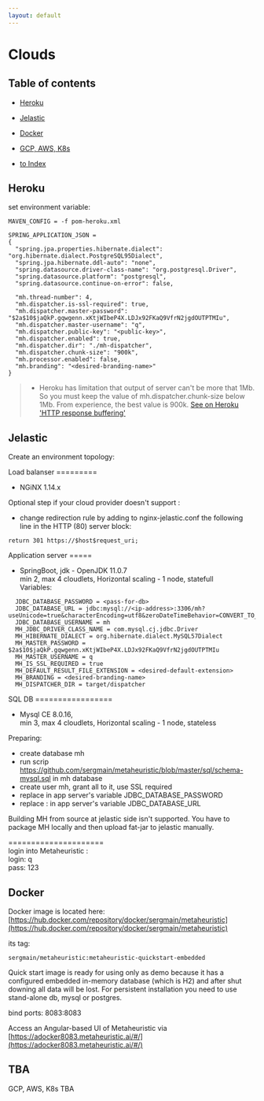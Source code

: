 ```yaml
---
layout: default
---
```

# Clouds 

## Table of contents

- [Heroku](#heroku)
- [Jelastic](#jelastic)
- [Docker](#docker)
- [GCP, AWS, K8s](#tba)

- [to Index](/index)


## Heroku
set environment variable:
```text
MAVEN_CONFIG = -f pom-heroku.xml

SPRING_APPLICATION_JSON =   
{  
  "spring.jpa.properties.hibernate.dialect": "org.hibernate.dialect.PostgreSQL95Dialect",    
  "spring.jpa.hibernate.ddl-auto": "none",  
  "spring.datasource.driver-class-name": "org.postgresql.Driver",  
  "spring.datasource.platform": "postgresql",  
  "spring.datasource.continue-on-error": false,  
  
  "mh.thread-number": 4,  
  "mh.dispatcher.is-ssl-required": true,  
  "mh.dispatcher.master-password": "$2a$10$jaQkP.gqwgenn.xKtjWIbeP4X.LDJx92FKaQ9VfrN2jgdOUTPTMIu",  
  "mh.dispatcher.master-username": "q",  
  "mh.dispatcher.public-key": "<public-key>",  
  "mh.dispatcher.enabled": true,  
  "mh.dispatcher.dir": "./mh-dispatcher",  
  "mh.dispatcher.chunk-size": "900k",  
  "mh.processor.enabled": false,  
  "mh.branding": "<desired-branding-name>"
}  
```

> - Heroku has limitation that output of server can't be more that 1Mb. 
So you must keep the value of mh.dispatcher.chunk-size below 1Mb. From experience, the best value is 900k.
[See on Heroku 'HTTP response buffering'](https://devcenter.heroku.com/articles/http-routing#response-buffering)   


## Jelastic
Create an environment topology:

Load balanser =========
- NGiNX 1.14.x

Optional step if your cloud provider doesn't support :
- change redirection rule by adding to nginx-jelastic.conf the following line in the HTTP (80) server block:
```text
return 301 https://$host$request_uri;
```

Application server =====  
- SpringBoot, jdk - OpenJDK 11.0.7  
  min 2, max 4 cloudlets, Horizontal scaling - 1 node, statefull  
  Variables:  
```text
  JDBC_DATABASE_PASSWORD = <pass-for-db>  
  JDBC_DATABASE_URL = jdbc:mysql://<ip-address>:3306/mh?useUnicode=true&characterEncoding=utf8&zeroDateTimeBehavior=CONVERT_TO_NULL&autoReconnect=true&failOverReadOnly=false&maxReconnects=10&useJDBCCompliantTimezoneShift=true&useLegacyDatetimeCode=false&serverTimezone=America/Los_Angeles&allowPublicKeyRetrieval=true    
  JDBC_DATABASE_USERNAME = mh  
  MH_JDBC_DRIVER_CLASS_NAME = com.mysql.cj.jdbc.Driver    
  MH_HIBERNATE_DIALECT = org.hibernate.dialect.MySQL57Dialect    
  MH_MASTER_PASSWORD = $2a$10$jaQkP.gqwgenn.xKtjWIbeP4X.LDJx92FKaQ9VfrN2jgdOUTPTMIu    
  MH_MASTER_USERNAME = q  
  MH_IS_SSL_REQUIRED = true  
  MH_DEFAULT_RESULT_FILE_EXTENSION = <desired-default-extension>  
  MH_BRANDING = <desired-branding-name>  
  MH_DISPATCHER_DIR = target/dispatcher  
```


SQL DB =================
- Mysql CE 8.0.16,  
  min 3, max 4 cloudlets, Horizontal scaling - 1 node, stateless  

Preparing:
- create database mh   
- run scrip https://github.com/sergmain/metaheuristic/blob/master/sql/schema-mysql.sql in mh database   
- create user mh, grant all to it, use SSL required   
- replace <pass-for-db> in app server's variable JDBC_DATABASE_PASSWORD  
- replace <ip-address>: in app server's variable JDBC_DATABASE_URL   
   

Building MH from source at jelastic side isn't supported. 
You have to package MH locally and then upload fat-jar to jelastic manually. 


=====================  
login into Metaheuristic :  
login: q  
pass: 123  


## Docker
Docker image is located here:
[https://hub.docker.com/repository/docker/sergmain/metaheuristic](https://hub.docker.com/repository/docker/sergmain/metaheuristic)

its tag: 
```text
sergmain/metaheuristic:metaheuristic-quickstart-embedded
```

Quick start image is ready for using only as demo because it has 
a configured embedded in-memory database (which is H2) and after shut downing all data will be lost.
For persistent installation you need to use stand-alone db, mysql or postgres.

bind ports: 8083:8083

Access an Angular-based UI of Metaheuristic via
[https://adocker8083.metaheuristic.ai/#/](https://adocker8083.metaheuristic.ai/#/)


## TBA 
GCP, AWS, K8s
TBA

